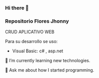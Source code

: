 ### Hi there 👋
### Repositorio Flores Jhonny

CRUD APLICATIVO WEB

Para su desarrollo se uso:

- Visual Basic: c# , asp.net


🌱 I’m currently learning new technologies.

💬 Ask me about how I started programming.
